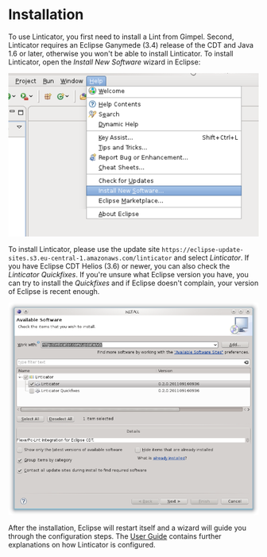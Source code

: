 # Installation

To use Linticator, you first need to install a Lint from Gimpel. Second, Linticator requires an Eclipse Ganymede (3.4) release of the CDT and Java 1.6 or later, otherwise you won't be able to install Linticator. To install Linticator, open the _Install New Software_ wizard in Eclipse:

![](/docs/images/install_linticator_1.png)

To install Linticator, please use the update site ```https://eclipse-update-sites.s3.eu-central-1.amazonaws.com/linticator``` and select _Linticator_. If you have Eclipse CDT Helios (3.6) or newer, you can also check the _Linticator Quickfixes_. If you're unsure what Eclipse version you have, you can try to install the _Quickfixes_ and if Eclipse doesn't complain, your version of Eclipse is recent enough.

![](/docs/images/install_linticator_2.png)

After the installation, Eclipse will restart itself and a wizard will guide you through the configuration steps. The [User Guide](./user_guide.md) contains further explanations on how Linticator is configured.
